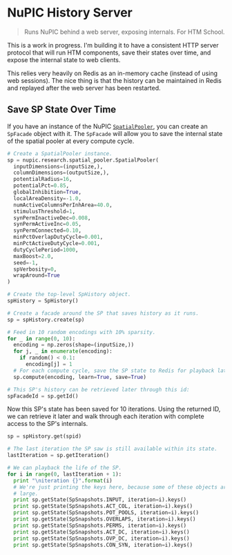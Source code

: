 # NuPIC History Server

> Runs NuPIC behind a web server, exposing internals. For HTM School.

This is a work in progress. I'm building it to have a consistent HTTP server protocol that will run HTM components, save their states over time, and expose the internal state to web clients.

This relies very heavily on Redis as an in-memory cache (instead of using web sessions). The nice thing is that the history can be maintained in Redis and replayed after the web server has been restarted.

## Save SP State Over Time

If you have an instance of the NuPIC [`SpatialPooler`](https://github.com/numenta/nupic/blob/master/src/nupic/research/spatial_pooler.py#L97), you can create an `SpFacade` object with it. The `SpFacade` will allow you to save the internal state of the spatial pooler at every compute cycle.

```python
# Create a SpatialPooler instance.
sp = nupic.research.spatial_pooler.SpatialPooler(
  inputDimensions=(inputSize,),
  columnDimensions=(outputSize,),
  potentialRadius=16,
  potentialPct=0.85,
  globalInhibition=True,
  localAreaDensity=-1.0,
  numActiveColumnsPerInhArea=40.0,
  stimulusThreshold=1,
  synPermInactiveDec=0.008,
  synPermActiveInc=0.05,
  synPermConnected=0.10,
  minPctOverlapDutyCycle=0.001,
  minPctActiveDutyCycle=0.001,
  dutyCyclePeriod=1000,
  maxBoost=2.0,
  seed=-1,
  spVerbosity=0,
  wrapAround=True
)

# Create the top-level SpHistory object.
spHistory = SpHistory()

# Create a facade around the SP that saves history as it runs.
sp = spHistory.create(sp)

# Feed in 10 random encodings with 10% sparsity.
for _ in range(0, 10):
  encoding = np.zeros(shape=(inputSize,))
  for j, _ in enumerate(encoding):
    if random() < 0.1:
      encoding[j] = 1
  # For each compute cycle, save the SP state to Redis for playback later.
  sp.compute(encoding, learn=True, save=True)

# This SP's history can be retrieved later through this id:
spFacadeId = sp.getId()
```

Now this SP's state has been saved for 10 iterations. Using the returned ID, we can retrieve it later and walk through each iteration with complete access to the SP's internals.

```python
sp = spHistory.get(spid)

# The last iteration the SP saw is still available within its state.
lastIteration = sp.getIteration()

# We can playback the life of the SP.
for i in range(0, lastIteration + 1):
  print "\niteration {}".format(i)
  # We're just printing the keys here, because some of these objects are very 
  # large.
  print sp.getState(SpSnapshots.INPUT, iteration=i).keys()
  print sp.getState(SpSnapshots.ACT_COL, iteration=i).keys()
  print sp.getState(SpSnapshots.POT_POOLS, iteration=i).keys()
  print sp.getState(SpSnapshots.OVERLAPS, iteration=i).keys()
  print sp.getState(SpSnapshots.PERMS, iteration=i).keys()
  print sp.getState(SpSnapshots.ACT_DC, iteration=i).keys()
  print sp.getState(SpSnapshots.OVP_DC, iteration=i).keys()
  print sp.getState(SpSnapshots.CON_SYN, iteration=i).keys()

```